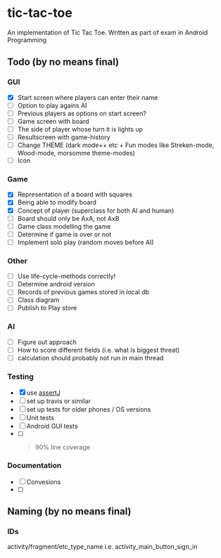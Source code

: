 # tic-tac-toe
An implementation of Tic Tac Toe. Written as part of exam in Android Programming

## Todo (by no means final)
### GUI 
- [X] Start screen where players can enter their name
- [ ] Option to play agains AI
- [ ] Previous players as options on start screen?
- [ ] Game screen with board
- [ ] The side of player whose turn it is lights up
- [ ] Resultscreen with game-history
- [ ] Change THEME (dark mode++ etc + Fun modes like Streken-mode, Wood-mode, morsomme theme-modes)
- [ ] Icon
### Game 
- [X] Representation of a board with squares
- [X] Being able to modify board
- [X] Concept of player (superclass for both AI and human)
- [ ] Board should only be AxA, not AxB
- [ ] Game class modelling the game
- [ ] Determine if game is over or not
- [ ] Implement solo play (random moves before AI) 
### Other
- [ ] Use life-cycle-methods correctly!
- [ ] Determine android version
- [ ] Records of previous games stored in local db
- [ ] Class diagram
- [ ] Publish to Play store
### AI 
- [ ] Figure out approach 
- [ ] How to score different fields (i.e. what is biggest threat)
- [ ] calculation should probably not run in main thread
### Testing 
- [X] use [assertJ](http://joel-costigliola.github.io/assertj)
- [ ] set up travis or similar
- [ ] set up tests for older phones / OS versions
- [ ] Unit tests 
- [ ] Android GUI tests 
- [ ] >90% line coverage
### Documentation
- [ ] Convesions
- [ ]


## Naming (by no means final)
### IDs
activity/fragment/etc_type_name
i.e.
activity_main_button_sign_in
